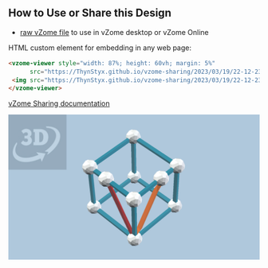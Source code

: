
## How to Use or Share this Design

 - [raw vZome file](<https://raw.githubusercontent.com/ThynStyx/vzome-sharing/main/2023/03/19/22-12-23-ryb-orange-strut/ryb-orange-strut.vZome>) to use in vZome desktop or vZome Online
 
 HTML custom element for embedding in any web page:
 ```html
<vzome-viewer style="width: 87%; height: 60vh; margin: 5%"
       src="https://ThynStyx.github.io/vzome-sharing/2023/03/19/22-12-23-ryb-orange-strut/ryb-orange-strut.vZome" >
  <img src="https://ThynStyx.github.io/vzome-sharing/2023/03/19/22-12-23-ryb-orange-strut/ryb-orange-strut.png" />
</vzome-viewer>
 ```

[vZome Sharing documentation](https://vzome.github.io/vzome/sharing.html#how-it-works)

![Image](<ryb-orange-strut.png>)

